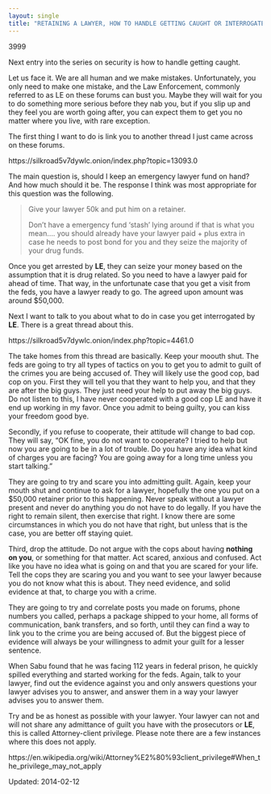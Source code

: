```yaml
---
layout: single
title: "RETAINING A LAWYER, HOW TO HANDLE GETTING CAUGHT OR INTERROGATEd"
---
```

3999


<p>Next entry into the series on security is how to handle getting caught.</p>
<p>Let us face it. We are all human and we make mistakes. Unfortunately, you only need to make one mistake, and the Law Enforcement, commonly referred to as LE on these forums can bust you. Maybe they will wait for you to do something more serious before they nab you, but if you slip up and they feel you are worth going after, you can expect them to get you no matter where you live, with rare exception.</p>
<p>The first thing I want to do is link you to another thread I just came across on these forums.</p>
<p>https://silkroad5v7dywlc.onion/index.php?topic=13093.0</p>
<p>The main question is, should I keep an emergency lawyer fund on hand? And how much should it be. The response I think was most appropriate for this question was the following.</p>
<blockquote><p>Give your lawyer 50k and put him on a retainer.</p>
<p>Don&#8217;t have a emergency fund &#8216;stash&#8217; lying around if that is what you mean&#8230;. you should already have your lawyer paid + plus extra in case he needs to post bond for you and they seize the majority of your drug funds.</p></blockquote>
<p>Once you get arrested by <strong>LE</strong>, they can seize your money based on the assumption that it is drug related. So you need to have a lawyer paid for ahead of time. That way, in the unfortunate case that you get a visit from the feds, you have a lawyer ready to go. The agreed upon amount was around $50,000.</p>
<p>Next I want to talk to you about what to do in case you get interrogated by <strong>LE</strong>. There is a great thread about this.</p>
<p>https://silkroad5v7dywlc.onion/index.php?topic=4461.0</p>
<p>The take homes from this thread are basically. Keep your moouth shut. The feds are going to try all types of tactics on you to get you to admit to guilt of the crimes you are being accused of. They will likely use the good cop, bad cop on you. First they will tell you that they want to help you, and that they are after the big guys. They just need your help to put away the big guys. Do not listen to this, I have never cooperated with a good cop LE and have it end up working in my favor. Once you admit to being guilty, you can kiss your freedom good bye.</p>
<p>Secondly, if you refuse to cooperate, their attitude will change to bad cop. They will say, &#8220;OK fine, you do not want to cooperate? I tried to help but now you are going to be in a lot of trouble. Do you have any idea what kind of charges you are facing? You are going away for a long time unless you start talking.&#8221;</p>
<p>They are going to try and scare you into admitting guilt. Again, keep your mouth shut and continue to ask for a lawyer, hopefully the one you put on a $50,000 retainer prior to this happening. Never speak without a lawyer present and never do anything you do not have to do legally. If you have the right to remain silent, then exercise that right. I know there are some circumstances in which you do not have that right, but unless that is the case, you are better off staying quiet.</p>
<p>Third, drop the attitude. Do not argue with the cops about having <strong>nothing on you</strong>, or something for that matter. Act scared, anxious and confused. Act like you have no idea what is going on and that you are scared for your life. Tell the cops they are scaring you and you want to see your lawyer because you do not know what this is about. They need evidence, and solid evidence at that, to charge you with a crime.</p>
<p>They are going to try and correlate posts you made on forums, phone numbers you called, perhaps a package shipped to your home, all forms of communication, bank transfers, and so forth, until they can find a way to link you to the crime you are being accused of. But the biggest piece of evidence will always be your willingness to admit your guilt for a lesser sentence.</p>
<p>When Sabu found that he was facing 112 years in federal prison, he quickly spilled everything and started working for the feds. Again, talk to your lawyer, find out the evidence against you and only answers questions your lawyer advises you to answer, and answer them in a way your lawyer advises you to answer them.</p>
<p>Try and be as honest as possible with your lawyer. Your lawyer can not and will not share any admittance of guilt you have with the prosecutors or <strong>LE</strong>, this is called Attorney-client privilege. Please note there are a few instances where this does not apply.</p>
<p>https://en.wikipedia.org/wiki/Attorney%E2%80%93client_privilege#When_the_privilege_may_not_apply</p>

Updated: 2014-02-12

